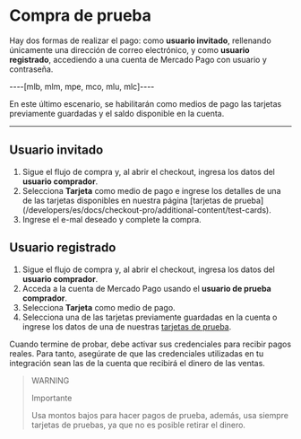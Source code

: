# Compra de prueba	


Hay dos formas de realizar el pago: como **usuario invitado**, rellenando únicamente una dirección de correo electrónico, y como **usuario registrado**, accediendo a una cuenta de Mercado Pago con usuario y contraseña.

----[mlb, mlm, mpe, mco, mlu, mlc]----

En este último escenario, se habilitarán como medios de pago las tarjetas previamente guardadas y el saldo disponible en la cuenta.

------------

## Usuario invitado


1. Sigue el flujo de compra y, al abrir el checkout, ingresa los datos del **usuario comprador**.
2. Selecciona **Tarjeta** como medio de pago e ingrese los detalles de una de las tarjetas disponibles en nuestra página [tarjetas de prueba] (/developers/es/docs/checkout-pro/additional-content/test-cards).
3. Ingrese el e-mal deseado y complete la compra.

## Usuario registrado

1. Sigue el flujo de compra y, al abrir el checkout, ingresa los datos del **usuario comprador**.
2. Acceda a la cuenta de Mercado Pago usando el **usuario de prueba comprador**.
3. Selecciona **Tarjeta** como medio de pago.
4. Selecciona una de las tarjetas previamente guardadas en la cuenta o ingrese los datos de una de nuestras [tarjetas de prueba](/developers/es/docs/checkout-pro/additional-content/test-cards).

Cuando termine de probar, debe activar sus credenciales para recibir pagos reales. Para tanto, asegúrate de que las credenciales utilizadas en tu integración sean las de la cuenta que recibirá el dinero de las ventas.

> WARNING
>
> Importante
>
> Usa montos bajos para hacer pagos de prueba, además, usa siempre tarjetas de pruebas, ya que no es posible retirar el dinero.
